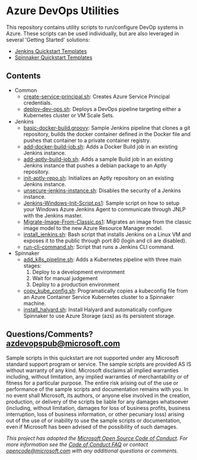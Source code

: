 # Azure DevOps Utilities
This repository contains utility scripts to run/configure DevOp systems in Azure. These scripts can be used individually, but are also leveraged in several 'Getting Started' solutions:
* [Jenkins Quickstart Templates](https://azure.microsoft.com/resources/templates/?term=Jenkins)
* [Spinnaker Quickstart Templates](https://azure.microsoft.com/resources/templates/?term=Spinnaker)

## Contents
* Common
  * [create-service-principal.sh](bash/create-service-principal.sh): Creates Azure Service Principal credentials.
  * [deploy-dev-ops.sh](deploy-dev-ops/): Deploys a DevOps pipeline targeting either a Kubernetes cluster or VM Scale Sets.
* Jenkins
  * [basic-docker-build.groovy](jenkins/basic-docker-build.groovy): Sample Jenkins pipeline that clones a git repository, builds the docker container defined in the Docker file and pushes that container to a private container registry.
  * [add-docker-build-job.sh](jenkins/add-docker-build-job.sh): Adds a Docker Build job in an existing Jenkins instance.
  * [add-aptly-build-job.sh](jenkins/add-aptly-build-job.sh): Adds a sample Build job in an existing Jenkins instance that pushes a debian package to an Aptly repository.
  * [init-aptly-repo.sh](jenkins/init-aptly-repo.sh): Initializes an Aptly repository on an existing Jenkins instance.
  * [unsecure-jenkins-instance.sh](jenkins/unsecure-jenkins-instance.sh): Disables the security of a Jenkins instance.
  * [Jenkins-Windows-Init-Script.ps1](powershell/Jenkins-Windows-Init-Script.ps1): Sample script on how to setup your Windows Azure Jenkins Agent to communicate through JNLP with the Jenkins master.
  * [Migrate-Image-From-Classic.ps1](powershell/Migrate-Image-From-Classic.ps1): Migrates an image from the classic image model to the new Azure Resource Manager model.
  * [install_jenkins.sh](jenkins/install_jenkins.sh): Bash script that installs Jenkins on a Linux VM and exposes it to the public through port 80 (login and cli are disabled).
  * [run-cli-command.sh](jenkins/run-cli-command.sh): Script that runs a Jenkins CLI command.
* Spinnaker
  * [add_k8s_pipeline.sh](spinnaker/add_k8s_pipeline/): Adds a Kubernetes pipeline with three main stages:
    1. Deploy to a development environment
    1. Wait for manual judgement
    1. Deploy to a production environment
  * [copy_kube_config.sh](spinnaker/copy_kube_config/): Programatically copies a kubeconfig file from an Azure Container Service Kubernetes cluster to a Spinnaker machine.
  * [install_halyard.sh](spinnaker/install_halyard/): Install Halyard and automatically configure Spinnaker to use Azure Storage (azs) as its persistent storage.

## Questions/Comments? azdevopspub@microsoft.com

 Sample scripts in this quickstart are not supported under any Microsoft standard support program or service. The sample scripts are provided AS IS without warranty of any kind. Microsoft disclaims all implied warranties including, without limitation, any implied warranties of merchantability or of fitness for a particular purpose. The entire risk arising out of the use or performance of the sample scripts and documentation remains with you. In no event shall Microsoft, its authors, or anyone else involved in the creation, production, or delivery of the scripts be liable for any damages whatsoever (including, without limitation, damages for loss of business profits, business interruption, loss of business information, or other pecuniary loss) arising out of the use of or inability to use the sample scripts or documentation, even if Microsoft has been advised of the possibility of such damages.

_This project has adopted the [Microsoft Open Source Code of Conduct](https://opensource.microsoft.com/codeofconduct/). For more information see the [Code of Conduct FAQ](https://opensource.microsoft.com/codeofconduct/faq/) or contact [opencode@microsoft.com](mailto:opencode@microsoft.com) with any additional questions or comments._

